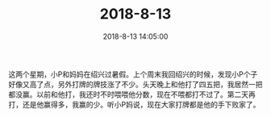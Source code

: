 ﻿---
title: "2018-8-13"
date: 2018-8-13 14:05:00
tags: 文字
categories: 爸爸
---
这两个星期，小P和妈妈在绍兴过暑假。上个周末我回绍兴的时候，发现小P个子好像又高了点，另外打牌的牌技涨了不少。头天晚上和他打了四五把，我居然一把都没赢。以前和他打，我还时不时喂喂他分数，现在不喂都打不过了。第二天再打，还是他赢得多，我赢的少。听小P妈说，现在大家打牌都是他的手下败家了。